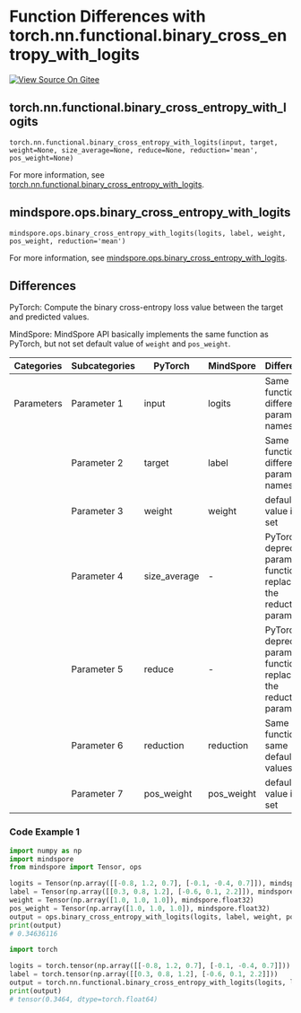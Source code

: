 # Function Differences with torch.nn.functional.binary_cross_entropy_with_logits

[![View Source On Gitee](https://mindspore-website.obs.cn-north-4.myhuaweicloud.com/website-images/r2.0/resource/_static/logo_source_en.png)](https://gitee.com/mindspore/docs/blob/r2.0/docs/mindspore/source_en/note/api_mapping/pytorch_diff/bce_with_logits.md)

## torch.nn.functional.binary_cross_entropy_with_logits

```text
torch.nn.functional.binary_cross_entropy_with_logits(input, target, weight=None, size_average=None, reduce=None, reduction='mean', pos_weight=None)

```

For more information, see [torch.nn.functional.binary_cross_entropy_with_logits](https://pytorch.org/docs/1.8.1/nn.functional.html#torch.nn.functional.binary_cross_entropy_with_logits).

## mindspore.ops.binary_cross_entropy_with_logits

```text
mindspore.ops.binary_cross_entropy_with_logits(logits, label, weight, pos_weight, reduction='mean')
```

For more information, see [mindspore.ops.binary_cross_entropy_with_logits](https://mindspore.cn/docs/en/r2.0/api_python/ops/mindspore.ops.binary_cross_entropy_with_logits.html).

## Differences

PyTorch: Compute the binary cross-entropy loss value between the target and predicted values.

MindSpore: MindSpore API basically implements the same function as PyTorch, but not set default value of `weight` and `pos_weight`.

| Categories | Subcategories | PyTorch | MindSpore | Differences   |
| ---- | ----- | ------- | --------- | -------------- |
| Parameters | Parameter 1 | input     | logits    | Same function, different parameter names                  |
|      | Parameter 2 | target    | label    | Same function, different parameter names                 |
|      | Parameter 3 | weight    | weight    | default value is not set  |
|      | Parameter 4 | size_average    | -    | PyTorch deprecated parameters, functionally replaced by the reduction parameter          |
|      | Parameter 5 | reduce    | -    | PyTorch deprecated parameters, functionally replaced by the reduction parameter        |
|      | Parameter 6 | reduction | reduction | Same function, same default values. |
|      | Parameter 7 | pos_weight    | pos_weight    | default value is not set  |

### Code Example 1

```python
import numpy as np
import mindspore
from mindspore import Tensor, ops

logits = Tensor(np.array([[-0.8, 1.2, 0.7], [-0.1, -0.4, 0.7]]), mindspore.float32)
label = Tensor(np.array([[0.3, 0.8, 1.2], [-0.6, 0.1, 2.2]]), mindspore.float32)
weight = Tensor(np.array([1.0, 1.0, 1.0]), mindspore.float32)
pos_weight = Tensor(np.array([1.0, 1.0, 1.0]), mindspore.float32)
output = ops.binary_cross_entropy_with_logits(logits, label, weight, pos_weight)
print(output)
# 0.34636116

import torch

logits = torch.tensor(np.array([[-0.8, 1.2, 0.7], [-0.1, -0.4, 0.7]]))
label = torch.tensor(np.array([[0.3, 0.8, 1.2], [-0.6, 0.1, 2.2]]))
output = torch.nn.functional.binary_cross_entropy_with_logits(logits, label)
print(output)
# tensor(0.3464, dtype=torch.float64)
```
